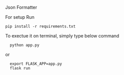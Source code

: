 Json Formatter

For setup Run

```
pip install -r requirements.txt
```

To exectue it on terminal, simply type below command

```
  python app.py
```

or 

```
  export FLASK_APP=app.py
  flask run
```
